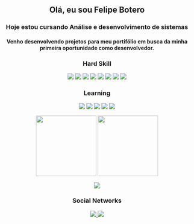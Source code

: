 <div align='center'>
<h2>Olá, eu sou Felipe Botero</h2>
  <h3>Hoje estou cursando Análise e desenvolvimento de sistemas</h3>
  <h4>Venho desenvolvendo projetos para meu portifólio em busca da minha primeira oportunidade como desenvolvedor.</h4>

<h3>Hard Skill</h3>
  
<p>
  <img src="https://img.shields.io/badge/HTML5-E34F26?style=for-the-badge&logo=html5&logoColor=white">
  <img src="https://img.shields.io/badge/CSS3-1572B6?style=for-the-badge&logo=css3&logoColor=white">
  <img src="https://img.shields.io/badge/JavaScript-323330?style=for-the-badge&logo=javascript&logoColor=F7DF1E">
  <img src="https://img.shields.io/badge/TypeScript-007ACC?style=for-the-badge&logo=typescript&logoColor=white">
  <img src="https://img.shields.io/badge/React-20232A?style=for-the-badge&logo=react&logoColor=61DAFB">
  <img src="https://img.shields.io/badge/Node.js-339933?style=for-the-badge&logo=nodedotjs&logoColor=white">
  <img src="https://img.shields.io/badge/MongoDB-4EA94B?style=for-the-badge&logo=mongodb&logoColor=white">
  <img src="https://img.shields.io/badge/SQLite-07405E?style=for-the-badge&logo=sqlite&logoColor=white">        
</p>
  
<h3>Learning</h3>
  
<p>
<img src="https://img.shields.io/badge/next.js-000000?style=for-the-badge&logo=nextdotjs&logoColor=white">
<img src="https://img.shields.io/badge/Docker-2CA5E0?style=for-the-badge&logo=docker&logoColor=white">
<img src="https://img.shields.io/badge/React_Native-20232A?style=for-the-badge&logo=react&logoColor=61DAFB">
<img src="https://img.shields.io/badge/Android-3DDC84?style=for-the-badge&logo=android&logoColor=white">
<img src="https://img.shields.io/badge/Kotlin-0095D5?&style=for-the-badge&logo=kotlin&logoColor=white">
</p>
</div >




<div align='center'>
  <img height="160em" src="https://github-readme-stats.vercel.app/api?username=FeBotero&show_icons=true&hide_border=true&theme=transparent"/>
  <img height="160em" src="https://github-readme-stats-git-masterrstaa-rickstaa.vercel.app/api/top-langs/?username=FeBotero&layout=compact&langs_count=7&hide_border=true&theme=transparent"/>
</div>

<p align="center">
<img src="https://streak-stats.demolab.com?user=FeBotero&theme=transparent&hide_border=true&border_radius=0&date_format=j%2Fn%5B%2FY%5D" />
</picture>
</p>
<div align='center'>
<h3>Social Networks</h3>

<p aling="center">

  
  <a href="https://www.linkedin.com/in/felipe-botero-dev/" >
   <img src="https://img.shields.io/badge/LinkedIn-0077B5?style=for-the-badge&logo=linkedin&logoColor=white">
      </a>
      
  <a href="mailto:frpbotero@gmail.com?" subject="Contato">
     <img src="https://img.shields.io/badge/Gmail-D14836?style=for-the-badge&logo=gmail&logoColor=white">
    </a>
</p>

</div>
